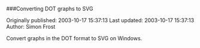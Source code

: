 ###Converting DOT graphs to SVG

Originally published: 2003-10-17 15:37:13
Last updated: 2003-10-17 15:37:13
Author: Simon Frost

Convert graphs in the DOT format to SVG on Windows.